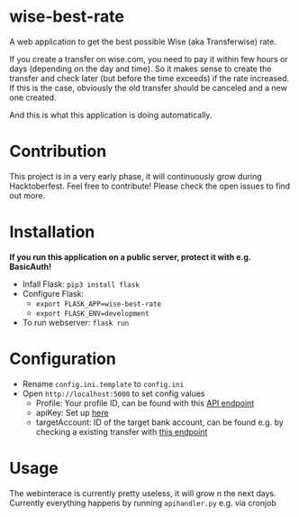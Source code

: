 # wise-best-rate
A web application to get the best possible Wise (aka Transferwise) rate.

If you create a transfer on wise.com, you need to pay it within few hours or days (depending on the day and time). So it makes sense to create the transfer and check later (but before the time exceeds) if the rate increased. If this is the case, obviously the old transfer should be canceled and a new one created.

And this is what this application is doing automatically.

# Contribution
This project is in a very early phase, it will continuously grow during Hacktoberfest. Feel free to contribute! Please check the open issues to find out more.

# Installation
**If you run this application on a public server, protect it with e.g. BasicAuth!**
- Infall Flask: `pip3 install flask`
- Configure Flask:
  - `export FLASK_APP=wise-best-rate`
  - `export FLASK_ENV=development`
- To run webserver: `flask run`

# Configuration
- Rename `config.ini.template` to `config.ini`
- Open `http://localhost:5000` to set config values
  - Profile: Your profile ID, can be found with this [API endpoint](https://api-docs.wise.com/#payouts-guide-get-your-profile-id)
  -  apiKey: Set up [here](https://wise.com/settings/)
  -  targetAccount: ID of the target bank account, can be found e.g. by checking a existing transfer with [this endpoint](https://api-docs.wise.com/#transfers-list)

# Usage
The webinterace is currently pretty useless, it will grow n the next days. Currently everything happens by running `apihandler.py` e.g. via cronjob
